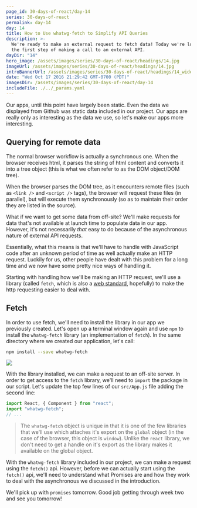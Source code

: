```yaml
---
page_id: 30-days-of-react/day-14
series: 30-days-of-react
permalink: day-14
day: 14
title: How to Use whatwg-fetch to Simplify API Queries
description: >-
  We're ready to make an external request to fetch data! Today we're looking at
  the first step of making a call to an external API.
dayDir: "14"
hero_image: /assets/images/series/30-days-of-react/headings/14.jpg
imageUrl: /assets/images/series/30-days-of-react/headings/14.jpg
introBannerUrl: /assets/images/series/30-days-of-react/headings/14_wide.jpg
date: "Wed Oct 17 2016 21:29:42 GMT-0700 (PDT)"
imagesDir: /assets/images/series/30-days-of-react/day-14
includeFile: ./../_params.yaml
---
```


Our apps, until this point have largely been static. Even the data we displayed from Github was static data included in our project. Our apps are really only as interesting as the data we use, so let's make our apps more interesting.

## Querying for remote data

The normal browser workflow is actually a synchronous one. When the browser receives html, it parses the string of html content and converts it into a tree object (this is what we often refer to as the DOM object/DOM tree).

When the browser parses the DOM tree, as it encounters remote files (such as `<link />` and `<script />` tags), the browser will request these files (in parallel), but will execute them synchronously (so as to maintain their order they are listed in the source).

What if we want to get some data from off-site? We'll make requests for data that's not available at launch time to populate data in our app. However, it's not necessarily _that_ easy to do because of the asynchronous nature of external API requests.

Essentially, what this means is that we'll have to handle with JavaScript code after an unknown period of time as well actually make an HTTP request. Luckily for us, other people have dealt with this problem for a long time and we now have some pretty nice ways of handling it.

Starting with handling how we'll be making an HTTP request, we'll use a library (called `fetch`, which is also a [web standard](https://fetch.spec.whatwg.org/), hopefully) to make the http requesting easier to deal with.

## Fetch

In order to use fetch, we'll need to install the library in our app we previously created. Let's open up a terminal window again and use `npm` to install the `whatwg-fetch` library (an implementation of `fetch`). In the same directory where we created our application, let's call:

```bash
npm install --save whatwg-fetch
```

<img class="wide" src="/assets/series/30-days-of-react/images/14/install-fetch.jpg" />

With the library installed, we can make a request to an off-site server. In order to get access to the `fetch` library, we'll need to `import` the package in our script. Let's update the top few lines of our `src/App.js` file adding the second line:

```javascript
import React, { Component } from "react";
import "whatwg-fetch";
// ...
```

> The `whatwg-fetch` object is unique in that it is one of the few libraries that we'll use which attaches it's export on the `global` object (in the case of the browser, this object is `window`).
> Unlike the `react` library, we don't need to get a handle on it's export as the library makes it available on the global object.

With the `whatwg-fetch` library included in our project, we can make a request using the `fetch()` api. However, before we can actually start using the `fetch()` api, we'll need to understand what Promises are and how they work to deal with the asynchronous we discussed in the introduction.

We'll pick up with `promises` tomorrow. Good job getting through week two and see you tomorrow!
